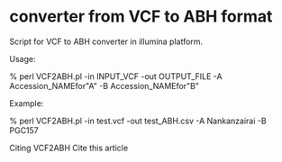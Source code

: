 # converter from VCF to ABH format
Script for VCF to ABH converter in illumina platform.

Usage:

% perl VCF2ABH.pl -in INPUT_VCF -out OUTPUT_FILE -A Accession_NAMEfor"A" -B Accession_NAMEfor"B" 


Example:



% perl VCF2ABH.pl -in test.vcf -out test_ABH.csv -A Nankanzairai -B PGC157



Citing VCF2ABH
Cite this article
